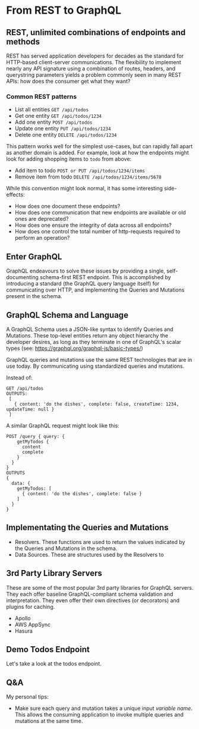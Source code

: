 # From REST to GraphQL

## REST, unlimited combinations of endpoints and methods

REST has served application developers for decades as the standard for HTTP-based client-server communications. The flexibility to implement nearly any API signature using a combination of routes, headers, and querystring parameters yields a problem commonly seen in many REST APIs: how does the consumer get what they want?

### Common REST patterns

- List all entities `GET /api/todos`
- Get one entity `GET /api/todos/1234`
- Add one entity `POST /api/todos`
- Update one entity `PUT /api/todos/1234`
- Delete one entity `DELETE /api/todos/1234`

This pattern works well for the simplest use-cases, but can rapidly fall apart as another domain is added. For example, look at how the endpoints might look for adding shopping items to `todo` from above:

- Add item to todo `POST or PUT /api/todos/1234/items`
- Remove item from todo `DELETE /api/todos/1234/items/5678`

While this convention might look normal, it has some interesting side-effects:

- How does one document these endpoints?
- How does one communication that new endpoints are available or old ones are deprecated?
- How does one ensure the integrity of data across all endpoints?
- How does one control the total number of http-requests required to perform an operation?

## Enter GraphQL

GraphQL endeavours to solve these issues by providing a single, self-documenting schema-first REST endpoint. This is accomplished by introducing a standard (the GraphQL query language itself) for communicating over HTTP, and implementing the Queries and Mutations present in the schema.

## GraphQL Schema and Language

A GraphQL Schema uses a JSON-like syntax to identify Queries and Mutations. These top-level entities return any object hierarchy the developer desires, as long as they terminate in one of GraphQL's scalar types (see: https://graphql.org/graphql-js/basic-types/)

GraphQL queries and mutations use the same REST technologies that are in use today. By communicating using standardized queries and mutations.

Instead of:

```
GET /api/todos
OUTPUTS:
 [
   { content: 'do the dishes', complete: false, createTime: 1234, updateTime: null }
 ]
```

A similar GraphQL request might look like this:

```
POST /query { query: {
    getMyTodos {
      content
      complete
    }
  }
}
OUTPUTS
{
  data: {
    getMyTodos: [
      { content: 'do the dishes', complete: false }
    ]
  }
}
```

## Implementating the Queries and Mutations

- Resolvers. These functions are used to return the values indicated by the Queries and Mutations in the schema.
- Data Sources. These are structures used by the Resolvers to

## 3rd Party Library Servers

These are some of the most popular 3rd party libraries for GraphQL servers. They each offer baseline GraphQL-compliant schema validation and interpretation. They even offer their own directives (or decorators) and plugins for caching.

- Apollo
- AWS AppSync
- Hasura

## Demo Todos Endpoint

Let's take a look at the todos endpoint.

## Q&A

My personal tips:

- Make sure each query and mutation takes a unique input _variable name_. This allows the consuming application to invoke multiple queries and mutations at the same time.
